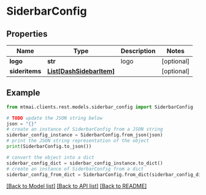 # SiderbarConfig


## Properties

Name | Type | Description | Notes
------------ | ------------- | ------------- | -------------
**logo** | **str** | logo | [optional] 
**sideritems** | [**List[DashSidebarItem]**](DashSidebarItem.md) |  | [optional] 

## Example

```python
from mtmai.clients.rest.models.siderbar_config import SiderbarConfig

# TODO update the JSON string below
json = "{}"
# create an instance of SiderbarConfig from a JSON string
siderbar_config_instance = SiderbarConfig.from_json(json)
# print the JSON string representation of the object
print(SiderbarConfig.to_json())

# convert the object into a dict
siderbar_config_dict = siderbar_config_instance.to_dict()
# create an instance of SiderbarConfig from a dict
siderbar_config_from_dict = SiderbarConfig.from_dict(siderbar_config_dict)
```
[[Back to Model list]](../README.md#documentation-for-models) [[Back to API list]](../README.md#documentation-for-api-endpoints) [[Back to README]](../README.md)


